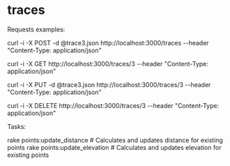 # traces

Requests examples:

curl -i -X POST -d @trace3.json http://localhost:3000/traces --header "Content-Type: application/json"

curl -i -X GET http://localhost:3000/traces/3 --header "Content-Type: application/json"

curl -i -X PUT -d @trace3.json http://localhost:3000/traces/3 --header "Content-Type: application/json"

curl -i -X DELETE http://localhost:3000/traces/3 --header "Content-Type: application/json"

Tasks:

rake points:update_distance             # Calculates and updates distance for existing points
rake points:update_elevation            # Calculates and updates elevation for existing points

